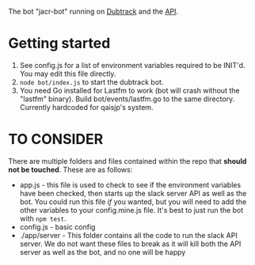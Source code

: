 The bot "jacr-bot" running on [Dubtrack](https://dubtrack.fm/join/just-a-chill-room) and the [API](https://api.just-a-chill-room.net).

# Getting started
1. See config.js for a list of environment variables required to be INIT'd. You may edit this file directly.
2. `node bot/index.js` to start the dubtrack bot.
3. You need Go installed for Lastfm to work (bot will crash without the "lastfm" binary). Build bot/events/lastfm.go to the same directory. Currently hardcoded for qaisjp's system.

# TO CONSIDER

There are multiple folders and files contained within the repo that **should not be touched**. These are as follows:

* app.js - this file is used to check to see if the environment variables have been checked, then starts up the slack server API as well as the bot. You could run this file *if* you wanted, but you will need to add the other variables to your config.mine.js file. It's best to just run the bot with `npm test`.
* config.js - basic config
* ./app/server - This folder contains all the code to run the slack API server. We do not want these files to break as it will kill both the API server as well as the bot, and no one will be happy